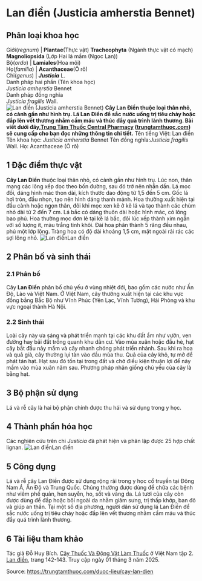 # Lan điền (Justicia amherstia Bennet)

Phân loại khoa học  
---  
Giới(_regnum_) |  **Plantae**(Thực vật) **Tracheophyta** (Ngành thực vật có mạch) **Magnoliopsida** (Lớp Hai lá mầm (Ngọc Lan))  
Bộ(_ordo_) | **Lamiales**(Hoa môi)  
Họ(_familia_) | **Acanthaceae**(Ô rô)  
Chi(_genus_) | _**Justicia**_ L.  
Danh pháp hai phần (Tên khoa học)  
_Justicia amherstia_ Bennet  
Danh pháp đồng nghĩa  
_Justicia fragilis_ Wall.  
![Lan điền \(Justicia amherstia Bennet\)](https://trungtamthuoc.com/images/others/cay-lan-dien-1-3347.jpg)
**Cây Lan Điền thuộc loại thân nhỏ, có cành gần như hình trụ. Lá Lan Điền để sắc nước uống trị tiêu chảy hoặc đắp lên vết thương nhằm cầm máu và thúc đẩy quá trình lành thương. Bài viết dưới đây,[Trung Tâm Thuốc Central Pharmacy](https://trungtamthuoc.com/ "Trung Tâm Thuốc Central Pharmacy") ([trungtamthuoc.com](https://trungtamthuoc.com/ "trungtamthuoc.com")) sẽ cung cấp cho bạn đọc những thông tin chi tiết.**
Tên tiếng Việt: Lan điền
Tên khoa học: _Justicia amherstia_ Bennet
Tên đồng nghĩa:_Justicia fragilis_ Wall.
Họ: Acanthaceae (Ô rô)
##  1 Đặc điểm thực vật
**Cây Lan Điền** thuộc loại thân nhỏ, có cành gần như hình trụ. Lúc non, thân mang các lông xếp dọc theo bốn đường, sau đó trở nên nhẵn dần.
Lá mọc đối, dáng hình mác thon dài, kích thước dao động từ 1,5 đến 5 cm. Gốc lá hơi tròn, đầu nhọn, tạo nên hình dáng thanh mảnh.
Hoa thường xuất hiện tại đầu cành hoặc ngọn thân, đôi khi mọc xen kẽ ở kẽ lá và tạo thành các chùm nhỏ dài từ 2 đến 7 cm. Lá bắc có dáng thuôn dài hoặc hình mác, có lông bao phủ. Hoa thường mọc đơn lẻ tại kẽ lá bắc, đôi lúc xếp thành xim ngắn với số lượng ít, màu trắng tinh khôi. Đài hoa phân thành 5 răng đều nhau, phủ một lớp lông. Tràng hoa có độ dài khoảng 1,5 cm, mặt ngoài rải rác các sợi lông nhỏ.
![Lan điền](https://trungtamthuoc.com/images/item/cay-lan-dien-2.jpg)Lan điền
##  2 Phân bố và sinh thái
### 2.1 Phân bố
Cây **Lan Điền** phân bố chủ yếu ở vùng nhiệt đới, bao gồm các nước như Ấn Độ, Lào và Việt Nam. Ở Việt Nam, cây thường xuất hiện tại các khu vực đồng bằng Bắc Bộ như Vĩnh Phúc (Yên Lạc, Vĩnh Tường), Hải Phòng và khu vực ngoại thành Hà Nội.
### 2.2 Sinh thái
Loài cây này ưa sáng và phát triển mạnh tại các khu đất ẩm như vườn, ven đường hay bãi đất trống quanh khu dân cư. Vào mùa xuân hoặc đầu hè, hạt cây bắt đầu nảy mầm và cây nhanh chóng phát triển nhánh. Sau khi ra hoa và quả già, cây thường lụi tàn vào đầu mùa thu. Quả của cây khô, tự mở để phát tán hạt. Hạt sau đó tồn tại trong đất và chờ điều kiện thuận lợi để nảy mầm vào mùa xuân năm sau. Phương pháp nhân giống chủ yếu của cây là bằng hạt.
##  3 Bộ phận sử dụng
Lá và rễ cây là hai bộ phận chính được thu hái và sử dụng trong y học.
##  4 Thành phần hóa học
Các nghiên cứu trên chi _Justicia_ đã phát hiện và phân lập được 25 hợp chất lignan.
![Lan điền](https://trungtamthuoc.com/images/item/cay-lan-dien-3.jpg)Lan điền
##  5 Công dụng
Lá và rễ cây Lan Điền được sử dụng rộng rãi trong y học cổ truyền tại Đông Nam Á, Ấn Độ và Trung Quốc. Chúng thường được dùng để chữa các bệnh như viêm phế quản, hen suyễn, ho, sốt và vàng da. Lá tươi của cây còn được dùng để đắp hoặc bôi ngoài da nhằm giảm sưng, trị thấp khớp, ban đỏ và giúp an thần.
Tại một số địa phương, người dân sử dụng lá Lan Điền để sắc nước uống trị tiêu chảy hoặc đắp lên vết thương nhằm cầm máu và thúc đẩy quá trình lành thương.
##  6 Tài liệu tham khảo
Tác giả Đỗ Huy Bích. [Cây Thuốc Và Động Vật Làm Thuốc](https://trungtamthuoc.com/bai-viet/doc-online-va-tai-mien-phi-pdf-sach-cay-thuoc-va-dong-vat-lam-thuoc-o-viet-nam "Cây Thuốc Và Động Vật Làm Thuốc") ở Việt Nam tập 2. [Lan điền](https://trungtamthuoc.com/upload/pdf/cay-thuoc-va-dong-vat-lam-thuoc-tap-2-trungtamthuoc.com.pdf), trang 142-143. Truy cập ngày 01 tháng 3 năm 2025.


Source: https://trungtamthuoc.com/duoc-lieu/cay-lan-dien